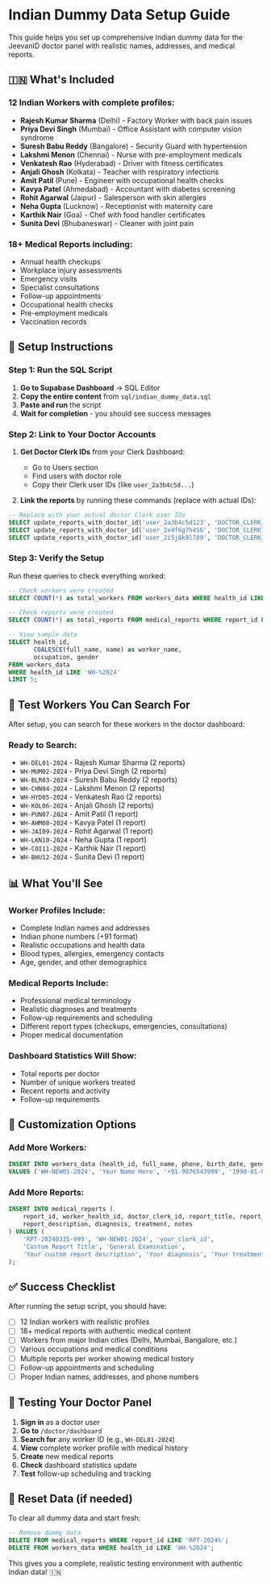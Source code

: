 ﻿# Indian Dummy Data Setup Guide

This guide helps you set up comprehensive Indian dummy data for the JeevanID doctor panel with realistic names, addresses, and medical reports.

## 🇮🇳 What's Included

### **12 Indian Workers** with complete profiles:
- **Rajesh Kumar Sharma** (Delhi) - Factory Worker with back pain issues
- **Priya Devi Singh** (Mumbai) - Office Assistant with computer vision syndrome
- **Suresh Babu Reddy** (Bangalore) - Security Guard with hypertension
- **Lakshmi Menon** (Chennai) - Nurse with pre-employment medicals
- **Venkatesh Rao** (Hyderabad) - Driver with fitness certificates
- **Anjali Ghosh** (Kolkata) - Teacher with respiratory infections
- **Amit Patil** (Pune) - Engineer with occupational health checks
- **Kavya Patel** (Ahmedabad) - Accountant with diabetes screening
- **Rohit Agarwal** (Jaipur) - Salesperson with skin allergies
- **Neha Gupta** (Lucknow) - Receptionist with maternity care
- **Karthik Nair** (Goa) - Chef with food handler certificates
- **Sunita Devi** (Bhubaneswar) - Cleaner with joint pain

### **18+ Medical Reports** including:
- Annual health checkups
- Workplace injury assessments
- Emergency visits
- Specialist consultations
- Follow-up appointments
- Occupational health checks
- Pre-employment medicals
- Vaccination records

## 🚀 Setup Instructions

### Step 1: Run the SQL Script

1. **Go to Supabase Dashboard** → SQL Editor
2. **Copy the entire content** from `sql/indian_dummy_data.sql`
3. **Paste and run** the script
4. **Wait for completion** - you should see success messages

### Step 2: Link to Your Doctor Accounts

1. **Get Doctor Clerk IDs** from your Clerk Dashboard:
   - Go to Users section
   - Find users with doctor role
   - Copy their Clerk user IDs (like `user_2a3b4c5d...`)

2. **Link the reports** by running these commands (replace with actual IDs):

```sql
-- Replace with your actual doctor Clerk user IDs
SELECT update_reports_with_doctor_id('user_2a3b4c5d123', 'DOCTOR_CLERK_ID_1');
SELECT update_reports_with_doctor_id('user_2e4f6g7h456', 'DOCTOR_CLERK_ID_2');
SELECT update_reports_with_doctor_id('user_2i5j8k9l789', 'DOCTOR_CLERK_ID_3');
```

### Step 3: Verify the Setup

Run these queries to check everything worked:

```sql
-- Check workers were created
SELECT COUNT(*) as total_workers FROM workers_data WHERE health_id LIKE 'WH-%2024';

-- Check reports were created
SELECT COUNT(*) as total_reports FROM medical_reports WHERE report_id LIKE 'RPT-2024%';

-- View sample data
SELECT health_id, 
       COALESCE(full_name, name) as worker_name, 
       occupation, gender 
FROM workers_data 
WHERE health_id LIKE 'WH-%2024' 
LIMIT 5;
```

## 🧪 Test Workers You Can Search For

After setup, you can search for these workers in the doctor dashboard:

### **Ready to Search:**
- `WH-DEL01-2024` - Rajesh Kumar Sharma (2 reports)
- `WH-MUM02-2024` - Priya Devi Singh (2 reports)  
- `WH-BLR03-2024` - Suresh Babu Reddy (2 reports)
- `WH-CHN04-2024` - Lakshmi Menon (2 reports)
- `WH-HYD05-2024` - Venkatesh Rao (2 reports)
- `WH-KOL06-2024` - Anjali Ghosh (2 reports)
- `WH-PUN07-2024` - Amit Patil (1 report)
- `WH-AHM08-2024` - Kavya Patel (1 report)
- `WH-JAI09-2024` - Rohit Agarwal (1 report)
- `WH-LKN10-2024` - Neha Gupta (1 report)
- `WH-COI11-2024` - Karthik Nair (1 report)
- `WH-BHU12-2024` - Sunita Devi (1 report)

## 📊 What You'll See

### **Worker Profiles Include:**
- Complete Indian names and addresses
- Indian phone numbers (+91 format)
- Realistic occupations and health data
- Blood types, allergies, emergency contacts
- Age, gender, and other demographics

### **Medical Reports Include:**
- Professional medical terminology
- Realistic diagnoses and treatments
- Follow-up requirements and scheduling
- Different report types (checkups, emergencies, consultations)
- Proper medical documentation

### **Dashboard Statistics Will Show:**
- Total reports per doctor
- Number of unique workers treated
- Recent reports and activity
- Follow-up requirements

## 🔧 Customization Options

### Add More Workers:
```sql
INSERT INTO workers_data (health_id, full_name, phone, birth_date, gender, address, occupation) 
VALUES ('WH-NEW01-2024', 'Your Name Here', '+91-9876543999', '1990-01-01', 'Male', 'Your Address', 'Your Occupation');
```

### Add More Reports:
```sql
INSERT INTO medical_reports (
    report_id, worker_health_id, doctor_clerk_id, report_title, report_type,
    report_description, diagnosis, treatment, notes
) VALUES (
    'RPT-20240315-999', 'WH-NEW01-2024', 'your_clerk_id', 
    'Custom Report Title', 'General Examination',
    'Your custom report description', 'Your diagnosis', 'Your treatment', 'Your notes'
);
```

## ✅ Success Checklist

After running the setup script, you should have:

- [ ] 12 Indian workers with realistic profiles
- [ ] 18+ medical reports with authentic medical content
- [ ] Workers from major Indian cities (Delhi, Mumbai, Bangalore, etc.)
- [ ] Various occupations and medical conditions
- [ ] Multiple reports per worker showing medical history
- [ ] Follow-up appointments and scheduling
- [ ] Proper Indian names, addresses, and phone numbers

## 🎯 Testing Your Doctor Panel

1. **Sign in** as a doctor user
2. **Go to** `/doctor/dashboard`
3. **Search for** any worker ID (e.g., `WH-DEL01-2024`)
4. **View** complete worker profile with medical history
5. **Create** new medical reports
6. **Check** dashboard statistics update
7. **Test** follow-up scheduling and tracking

## 🔄 Reset Data (if needed)

To clear all dummy data and start fresh:

```sql
-- Remove dummy data
DELETE FROM medical_reports WHERE report_id LIKE 'RPT-2024%';
DELETE FROM workers_data WHERE health_id LIKE 'WH-%2024';
```

This gives you a complete, realistic testing environment with authentic Indian data! 🇮🇳